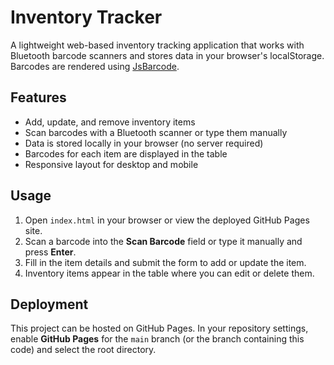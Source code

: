 # Inventory Tracker

A lightweight web-based inventory tracking application that works with Bluetooth barcode scanners and stores data in your browser's localStorage. Barcodes are rendered using [JsBarcode](https://github.com/lindell/JsBarcode).

## Features
- Add, update, and remove inventory items
- Scan barcodes with a Bluetooth scanner or type them manually
- Data is stored locally in your browser (no server required)
- Barcodes for each item are displayed in the table
- Responsive layout for desktop and mobile

## Usage
1. Open `index.html` in your browser or view the deployed GitHub Pages site.
2. Scan a barcode into the **Scan Barcode** field or type it manually and press **Enter**.
3. Fill in the item details and submit the form to add or update the item.
4. Inventory items appear in the table where you can edit or delete them.

## Deployment
This project can be hosted on GitHub Pages. In your repository settings, enable **GitHub Pages** for the `main` branch (or the branch containing this code) and select the root directory.

